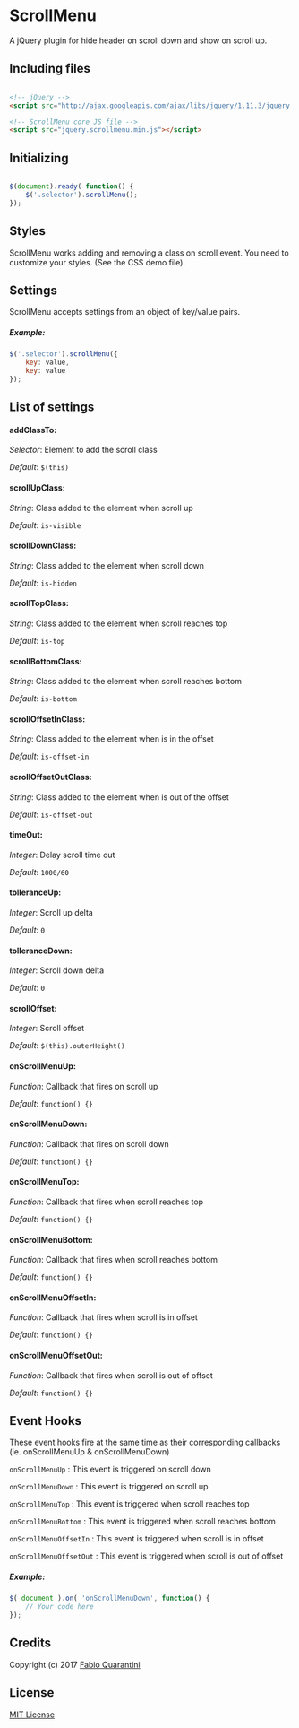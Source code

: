 # ScrollMenu

A jQuery plugin for hide header on scroll down and show on scroll up.

## Including files


```html

<!-- jQuery -->
<script src="http://ajax.googleapis.com/ajax/libs/jquery/1.11.3/jquery.min.js"></script>

<!-- ScrollMenu core JS file -->
<script src="jquery.scrollmenu.min.js"></script>

```

## Initializing

```javascript

$(document).ready( function() {
	$('.selector').scrollMenu();
});

```

## Styles
ScrollMenu works adding and removing a class on scroll event. You need to customize your styles. (See the CSS demo file).

## Settings
ScrollMenu accepts settings from an object of key/value pairs.

##### Example:
```javascript
$('.selector').scrollMenu({
	key: value,
	key: value
});
```

## List of settings

#### addClassTo:
*Selector*: Element to add the scroll class

*Default*: `$(this)`

#### scrollUpClass:
*String*: Class added to the element when scroll up

*Default*: `is-visible`

#### scrollDownClass:
*String*: Class added to the element when scroll down

*Default*: `is-hidden`

#### scrollTopClass:
*String*: Class added to the element when scroll reaches top

*Default*: `is-top`

#### scrollBottomClass:
*String*: Class added to the element when scroll reaches bottom

*Default*: `is-bottom`

#### scrollOffsetInClass:
*String*: Class added to the element when is in the offset

*Default*: `is-offset-in`

#### scrollOffsetOutClass:
*String*: Class added to the element when is out of the offset

*Default*: `is-offset-out`

#### timeOut:
*Integer*: Delay scroll time out

*Default*: `1000/60`

#### tolleranceUp:
*Integer*: Scroll up delta

*Default*: `0`

#### tolleranceDown:
*Integer*: Scroll down delta

*Default*: `0`

#### scrollOffset:
*Integer*: Scroll offset

*Default*: `$(this).outerHeight()`

#### onScrollMenuUp:
*Function*: Callback that fires on scroll up

*Default*: `function() {}`

#### onScrollMenuDown:
*Function*: Callback that fires on scroll down

*Default*: `function() {}`

#### onScrollMenuTop:
*Function*: Callback that fires when scroll reaches top

*Default*: `function() {}`

#### onScrollMenuBottom:
*Function*: Callback that fires when scroll reaches bottom

*Default*: `function() {}`

#### onScrollMenuOffsetIn:
*Function*: Callback that fires when scroll is in offset

*Default*: `function() {}`

#### onScrollMenuOffsetOut:
*Function*: Callback that fires when scroll is out of offset

*Default*: `function() {}`

## Event Hooks
These event hooks fire at the same time as their corresponding callbacks (ie. onScrollMenuUp & onScrollMenuDown)

`onScrollMenuUp` : This event is triggered on scroll down

`onScrollMenuDown` : This event is triggered on scroll up

`onScrollMenuTop` : This event is triggered when scroll reaches top

`onScrollMenuBottom` : This event is triggered when scroll reaches bottom

`onScrollMenuOffsetIn` : This event is triggered when scroll is in offset

`onScrollMenuOffsetOut` : This event is triggered when scroll is out of offset

##### Example:
```javascript
$( document ).on( 'onScrollMenuDown', function() {
	// Your code here
});
```

## Credits

Copyright (c) 2017 [Fabio Quarantini](http://www.fabioquarantini.com)

## License

[MIT License](http://opensource.org/licenses/MIT)